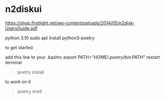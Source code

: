 # n2diskui
https://shop.firstlight.net/wp-content/uploads/2014/05/n2disk-UsersGuide.pdf

python 3.10
sudo apt install python3-poetry

to get started

add this line to your .bashrc
export PATH="$HOME/.poetry/bin:$PATH"
restart terminal

>poetry install

to work on it
>poetry shell
